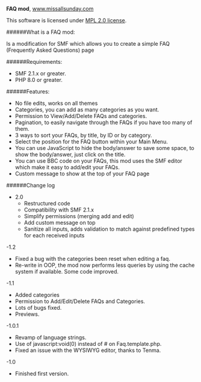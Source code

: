 **FAQ mod**, www.missallsunday.com

This software is licensed under [MPL 2.0 license](https://www.mozilla.org/en-US/MPL/2.0/).

######What is a FAQ mod:

Is a modification for SMF which allows you to create a simple FAQ (Frequently Asked Questions) page

######Requirements:

- SMF 2.1.x or greater.
- PHP 8.0 or greater.

######Features:

- No file edits, works on all themes
- Categories, you can add as many categories as you want.
- Permission to View/Add/Delete FAQs and categories.
- Pagination, to easily navigate through the FAQs if you have too many of them.
- 3 ways to sort your FAQs, by title, by ID or by category.
- Select the position for the FAQ button within your Main Menu.
- You can use JavaScript to hide the body/answer to save some space, to show the body/answer, just click on the title.
- You can use BBC code on your FAQs, this mod uses the SMF editor which make it easy to add/edit your FAQs.
- Custom message to show at the top of your FAQ page

######Change log

- 2.0
  - Restructured code
  - Compatibility with SMF 2.1.x
  - Simplify permissions (merging add and edit)
  - Add custom message on top
  - Sanitize all inputs, adds validation to match against predefined types for each received inputs

-1.2
  - Fixed a bug with the categories been reset when editing a faq.
  - Re-write in OOP, the mod now performs less queries by using the cache system if available.
Some code improved.

-1.1
  - Added categories
  - Permission to Add/Edit/Delete FAQs and Categories.
  - Lots of bugs fixed.
  - Previews.

-1.0.1
  - Revamp of language strings.
  - Use of javascript:void(0) instead of # on Faq.template.php.
  - Fixed an issue with the WYSIWYG editor, thanks to Tenma.

-1.0
  - Finished first version.